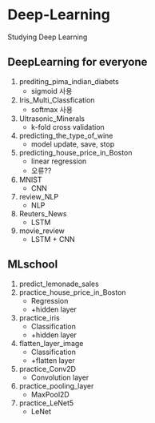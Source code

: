 # Deep-Learning
Studying Deep Learning

## DeepLearning for everyone
1. prediting_pima_indian_diabets
   - sigmoid 사용
2. Iris_Multi_Classfication
   - softmax 사용
3. Ultrasonic_Minerals
   - k-fold cross validation
4. predicting_the_type_of_wine
   - model update, save, stop
5. predicting_house_price_in_Boston
   - linear regression
   - 오류??
6. MNIST
   - CNN
7. review_NLP
   - NLP
8. Reuters_News
   - LSTM
9. movie_review
   - LSTM + CNN

## MLschool
1. predict_lemonade_sales
2. practice_house_price_in_Boston
   - Regression
   - +hidden layer
3. practice_iris
   - Classification
   - +hidden layer
4. flatten_layer_image
   - Classification
   - +flatten layer
5. practice_Conv2D
   - Convolution layer
6. practice_pooling_layer
   - MaxPool2D
7. practice_LeNet5
   - LeNet
